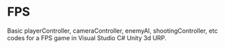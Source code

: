 # FPS
Basic playerController, cameraController, enemyAI, shootingController, etc codes for a FPS game in Visual Studio C# Unity 3d URP.
